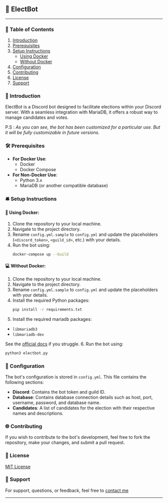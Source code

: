 
## 🤖 ElectBot

---

### 📖 Table of Contents

1. [Introduction](#introduction)
2. [Prerequisites](#prerequisites)
3. [Setup Instructions](#setup-instructions)
   - [Using Docker](#using-docker)
   - [Without Docker](#without-docker)
4. [Configuration](#configuration)
5. [Contributing](#contributing)
6. [License](#license)
7. [Support](#support)

### 🚀 Introduction

ElectBot is a Discord bot designed to facilitate elections within your Discord server. With a seamless integration with MariaDB, it offers a robust way to manage candidates and votes.

P.S : *As you can see, the bot has been customized for a particular use. But it will be fully customizable in future versions.*

### 🛠 Prerequisites

- **For Docker Use**:
  - Docker
  - Docker Compose
- **For Non-Docker Use**:
  - Python 3.x
  - MariaDB (or another compatible database)

### 🛎 Setup Instructions

#### 🐳 Using Docker:

1. Clone the repository to your local machine.
2. Navigate to the project directory.
3. Rename `config.yml.sample` to `config.yml` and update the placeholders (`<discord_token>`, `<guild_id>`, etc.) with your details.
4. Run the bot using:
   ```bash
   docker-compose up --build
   ```

#### 💻 Without Docker:

1. Clone the repository to your local machine.
2. Navigate to the project directory.
3. Rename `config.yml.sample` to `config.yml` and update the placeholders with your details.
4. Install the required Python packages:
   ```bash
   pip install -r requirements.txt
   ```
5. Install the required mariadb packages:
- `libmariadb3`
- `libmariadb-dev`

See the [official docs](https://mariadb.com/docs/skysql-previous-release/connect/programming-languages/c/install/) if you struggle.
6. Run the bot using:
   ```bash
   python3 electbot.py
   ```

### 🔧 Configuration

The bot's configuration is stored in `config.yml`. This file contains the following sections:

- **Discord**: Contains the bot token and guild ID.
- **Database**: Contains database connection details such as host, port, username, password, and database name.
- **Candidates**: A list of candidates for the election with their respective names and descriptions.

### 🌐 Contributing

If you wish to contribute to the bot's development, feel free to fork the repository, make your changes, and submit a pull request.

### 📜 License

[MIT License](LICENSE)

### 🤝 Support

For support, questions, or feedback, feel free to [contact me](mailto:0xsysr3ll@pm.me)

---
